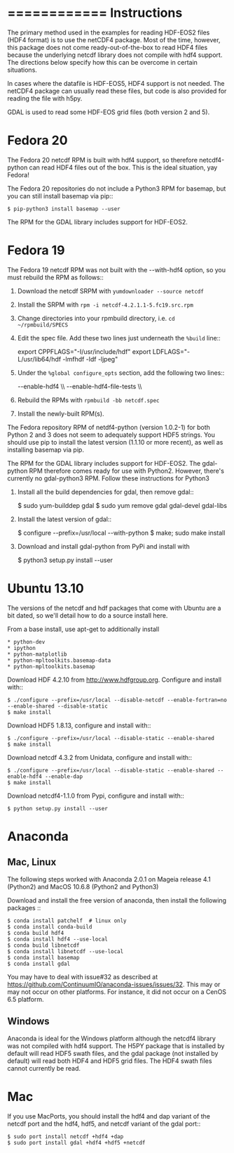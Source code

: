 ============
Instructions
============
The primary method used in the examples for reading HDF-EOS2 files (HDF4 format)
is to use the netCDF4 package.  Most of the time, however, this
package does not come ready-out-of-the-box to read HDF4 files because
the underlying netcdf library does not compile with hdf4 support.  The
directions below specify how this can be overcome in certain situations.

In cases where the datafile is HDF-EOS5, HDF4 support is not needed.  The
netCDF4 package can usually read these files, but code is also provided for
reading the file with h5py.

GDAL is used to read some HDF-EOS grid files (both version 2 and 5).

Fedora 20
=========
The Fedora 20 netcdf RPM is built with hdf4 support, so therefore netcdf4-python
can read HDF4 files out of the box.  This is the ideal situation, yay Fedora!

The Fedora 20 repositories do not include a Python3 RPM for basemap, but you can
still install basemap via pip::

    $ pip-python3 install basemap --user

The RPM for the GDAL library includes support for HDF-EOS2.

Fedora 19
=========
The Fedora 19 netcdf RPM was not built with the --with-hdf4 option, so you must
rebuild the RPM as follows::

1. Download the netcdf SRPM with ``yumdownloader --source netcdf``
2. Install the SRPM with ``rpm -i netcdf-4.2.1.1-5.fc19.src.rpm``
3. Change directories into your rpmbuild directory, i.e. ``cd ~/rpmbuild/SPECS``
4. Edit the spec file.  Add these two lines just underneath the ``%build`` line::

    export CPPFLAGS="-I/usr/include/hdf"
    export LDFLAGS="-L/usr/lib64/hdf -lmfhdf -ldf -ljpeg"

5.  Under the ``%global configure_opts`` section, add the following two lines::

    --enable-hdf4 \\\ 
    --enable-hdf4-file-tests \\\ 

6. Rebuild the RPMs with ``rpmbuild -bb netcdf.spec``
7. Install the newly-built RPM(s).

The Fedora repository RPM of netdf4-python (version 1.0.2-1) for both Python 2
and 3 does not seem to adequately support HDF5 strings.  You should use pip to
install the latest version (1.1.10 or more recent), as well as installing
basemap via pip.  

The RPM for the GDAL library includes support for HDF-EOS2.  The gdal-python RPM
therefore comes ready for use with Python2.  However, there's currently no 
gdal-python3 RPM.  Follow these instructions for Python3

1.  Install all the build dependencies for gdal, then remove gdal::

    $ sudo yum-builddep gdal
    $ sudo yum remove gdal gdal-devel gdal-libs

2.  Install the latest version of gdal::

    $ configure --prefix=/usr/local --with-python
    $ make; sudo make install

3.  Download and install gdal-python from PyPi and install with

    $ python3 setup.py install --user
    

Ubuntu 13.10
============
The versions of the netcdf and hdf packages that come with Ubuntu are a bit 
dated, so we'll detail how to do a source install here.

From a base install, use apt-get to additionally install 

    * python-dev
    * ipython
    * python-matplotlib
    * python-mpltoolkits.basemap-data
    * python-mpltoolkits.basemap

Download HDF 4.2.10 from http://www.hdfgroup.org.  Configure and install with::

    $ ./configure --prefix=/usr/local --disable-netcdf --enable-fortran=no --enable-shared --disable-static
    $ make install

Download HDF5 1.8.13, configure and install with::

    $ ./configure --prefix=/usr/local --disable-static --enable-shared
    $ make install

Download netcdf 4.3.2 from Unidata, configure and install with::

    $ ./configure --prefix=/usr/local --disable-static --enable-shared --enable-hdf4 --enable-dap
    $ make install

Download netcdf4-1.1.0 from Pypi, configure and install with::

    $ python setup.py install --user


Anaconda
========

Mac, Linux
----------
The following steps worked with Anaconda 2.0.1 on Mageia release 4.1 (Python2)
and MacOS 10.6.8 (Python2 and Python3) 

Download and install the free version of anaconda, then install the
following packages ::

    $ conda install patchelf  # linux only
    $ conda install conda-build
    $ conda build hdf4
    $ conda install hdf4 --use-local
    $ conda build libnetcdf
    $ conda install libnetcdf --use-local
    $ conda install basemap
    $ conda install gdal

You may have to deal with issue#32 as described at
https://github.com/ContinuumIO/anaconda-issues/issues/32.  This may or
may not occur on other platforms.  For instance, it did not occur on a
CenOS 6.5 platform.

Windows
-------
Anaconda is ideal for the Windows platform although the netcdf4 library was not 
compiled with hdf4 support.  The H5PY package that is installed by default will read
HDF5 swath files, and the gdal package (not installed by default) will read both
HDF4 and HDF5 grid files.  The HDF4 swath files cannot currently be read.

Mac
===
If you use MacPorts, you should install the hdf4 and dap variant of the netcdf
port and the hdf4, hdf5, and netcdf variant of the gdal port::

    $ sudo port install netcdf +hdf4 +dap
    $ sudo port install gdal +hdf4 +hdf5 +netcdf


